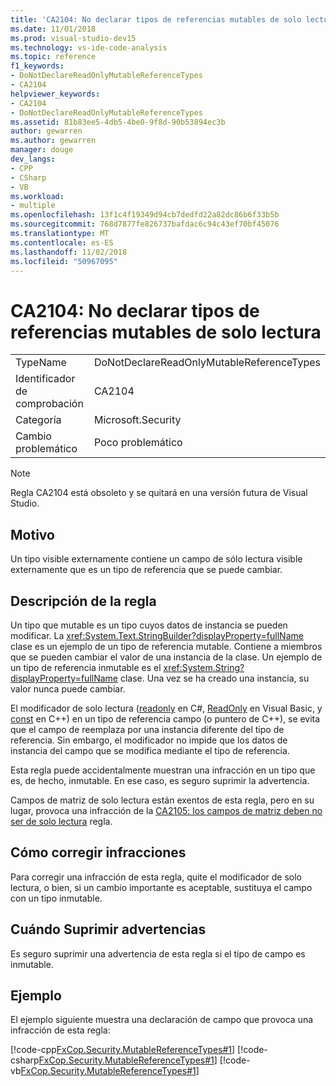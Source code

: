 ```yaml
---
title: 'CA2104: No declarar tipos de referencias mutables de solo lectura'
ms.date: 11/01/2018
ms.prod: visual-studio-dev15
ms.technology: vs-ide-code-analysis
ms.topic: reference
f1_keywords:
- DoNotDeclareReadOnlyMutableReferenceTypes
- CA2104
helpviewer_keywords:
- CA2104
- DoNotDeclareReadOnlyMutableReferenceTypes
ms.assetid: 81b83ee5-4db5-4be0-9f8d-90b53894ec3b
author: gewarren
ms.author: gewarren
manager: douge
dev_langs:
- CPP
- CSharp
- VB
ms.workload:
- multiple
ms.openlocfilehash: 13f1c4f19349d94cb7dedfd22a82dc86b6f33b5b
ms.sourcegitcommit: 768d7877fe826737bafdac6c94c43ef70bf45076
ms.translationtype: MT
ms.contentlocale: es-ES
ms.lasthandoff: 11/02/2018
ms.locfileid: "50967095"
---
```

# <a name="ca2104-do-not-declare-read-only-mutable-reference-types"></a>CA2104: No declarar tipos de referencias mutables de solo lectura

|||
|-|-|
|TypeName|DoNotDeclareReadOnlyMutableReferenceTypes|
|Identificador de comprobación|CA2104|
|Categoría|Microsoft.Security|
|Cambio problemático|Poco problemático|

> [!NOTE]
> Regla CA2104 está obsoleto y se quitará en una versión futura de Visual Studio.

## <a name="cause"></a>Motivo

Un tipo visible externamente contiene un campo de sólo lectura visible externamente que es un tipo de referencia que se puede cambiar.

## <a name="rule-description"></a>Descripción de la regla

Un tipo que mutable es un tipo cuyos datos de instancia se pueden modificar. La <xref:System.Text.StringBuilder?displayProperty=fullName> clase es un ejemplo de un tipo de referencia mutable. Contiene a miembros que se pueden cambiar el valor de una instancia de la clase. Un ejemplo de un tipo de referencia inmutable es el <xref:System.String?displayProperty=fullName> clase. Una vez se ha creado una instancia, su valor nunca puede cambiar.

El modificador de solo lectura ([readonly](/dotnet/csharp/language-reference/keywords/readonly) en C#, [ReadOnly](/dotnet/visual-basic/language-reference/modifiers/readonly) en Visual Basic, y [const](/cpp/cpp/const-cpp) en C++) en un tipo de referencia campo (o puntero de C++), se evita que el campo de reemplaza por una instancia diferente del tipo de referencia. Sin embargo, el modificador no impide que los datos de instancia del campo que se modifica mediante el tipo de referencia.

Esta regla puede accidentalmente muestran una infracción en un tipo que es, de hecho, inmutable. En ese caso, es seguro suprimir la advertencia.

Campos de matriz de solo lectura están exentos de esta regla, pero en su lugar, provoca una infracción de la [CA2105: los campos de matriz deben no ser de solo lectura](../code-quality/ca2105-array-fields-should-not-be-read-only.md) regla.

## <a name="how-to-fix-violations"></a>Cómo corregir infracciones

Para corregir una infracción de esta regla, quite el modificador de solo lectura, o bien, si un cambio importante es aceptable, sustituya el campo con un tipo inmutable.

## <a name="when-to-suppress-warnings"></a>Cuándo Suprimir advertencias

Es seguro suprimir una advertencia de esta regla si el tipo de campo es inmutable.

## <a name="example"></a>Ejemplo

El ejemplo siguiente muestra una declaración de campo que provoca una infracción de esta regla:

[!code-cpp[FxCop.Security.MutableReferenceTypes#1](../code-quality/codesnippet/CPP/ca2104-do-not-declare-read-only-mutable-reference-types_1.cpp)]
[!code-csharp[FxCop.Security.MutableReferenceTypes#1](../code-quality/codesnippet/CSharp/ca2104-do-not-declare-read-only-mutable-reference-types_1.cs)]
[!code-vb[FxCop.Security.MutableReferenceTypes#1](../code-quality/codesnippet/VisualBasic/ca2104-do-not-declare-read-only-mutable-reference-types_1.vb)]